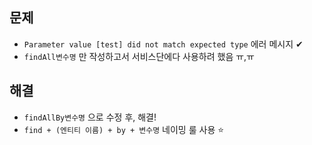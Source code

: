 ## 문제
- `Parameter value [test] did not match expected type` 에러 메시지 ✔
- `findAll변수명` 만 작성하고서 서비스단에다 사용하려 했음 ㅠ,ㅠ

## 해결
- `findAllBy변수명` 으로 수정 후, 해결!
- `find + (엔티티 이름) + by + 변수명` 네이밍 룰 사용 ⭐
